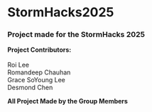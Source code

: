 # StormHacks2025

### Project made for the StormHacks 2025 

**Project Contributors:** <br><br>
Roi Lee <br>
Romandeep Chauhan <br>
Grace SoYoung Lee <br>
Desmond Chen

**All Project Made by the Group Members**